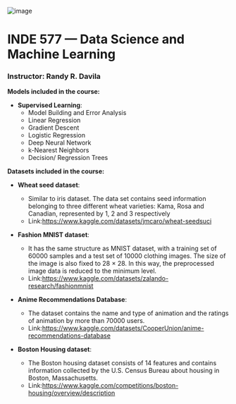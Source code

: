 

![image](root_image.jpeg)

# INDE 577 — Data Science and Machine Learning

### Instructor: Randy R. Davila

**Models included in the course:**

- **Supervised Learning**:
    - Model Building and Error Analysis
    - Linear Regression
    - Gradient Descent
    - Logistic Regression
    - Deep Neural Network
    - k-Nearest Neighbors
    - Decision/ Regression Trees

 
**Datasets included in the course:**

- **Wheat seed dataset**:
    - Similar to iris dataset. The data set contains seed information belonging to three different wheat varieties: Kama, Rosa and Canadian, represented by 1, 2 and 3 respectively
    - Link:https://www.kaggle.com/datasets/jmcaro/wheat-seedsuci

- **Fashion MNIST dataset**:
    - It has the same structure as MNIST dataset, with a training set of 60000 samples and a test set of 10000 clothing images. The size of the image is also fixed to 28 × 28. In this way, the preprocessed image data is reduced to the minimum level.
    - Link:https://www.kaggle.com/datasets/zalando-research/fashionmnist

- **Anime Recommendations Database**:
    - The dataset contains the name and type of animation and the ratings of animation by more than 70000 users.
    - Link:https://www.kaggle.com/datasets/CooperUnion/anime-recommendations-database

- **Boston Housing dataset**:
    - The Boston housing dataset consists of 14 features and contains information collected by the U.S. Census Bureau about housing in Boston, Massachusetts.
    - Link:https://www.kaggle.com/competitions/boston-housing/overview/description
